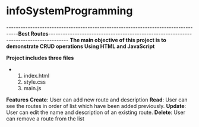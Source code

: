 # infoSystemProgramming
-----------------------------------------------------------------------------------**Best Routes**--------------------------------------------------------------------------------------
**The main objective of this project is to demonstrate CRUD operations Using HTML and JavaScript**

**Project includes three files**
- 1. index.html
  2. style.css
  3. main.js
                               
                          

**Features**
**Create**: User can add new route and description
**Read**: User can see the routes in order of list which have been added previously.
**Update**: User can edit the name and description of an existing route.
**Delete**: User can remove a route from the list
